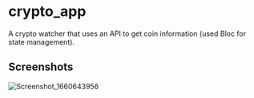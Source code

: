 # crypto_app

A crypto watcher that uses an API to get coin information (used Bloc for state management).

## Screenshots

![Screenshot_1660643956](https://user-images.githubusercontent.com/59797717/184853230-61d96e09-6698-43dd-b20b-558cd64f10da.png)
